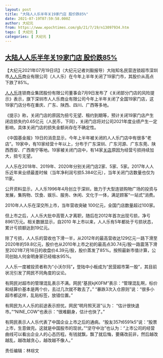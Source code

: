 ```yaml
---
layout: post
title: "大陆人人乐半年关19家门店 股价跌85%"
date: 2021-07-19T07:59:58.000Z
author: 大纪元
from: https://www.epochtimes.com/gb/21/7/19/n13097934.htm
tags: [ 大纪元 ]
categories: [ 大纪元 ]
---
```

<!--1626681598000-->
[大陆人人乐半年关19家门店 股价跌85%](https://www.epochtimes.com/gb/21/7/19/n13097934.htm)
------

<div>
<p>【大纪元2021年07月19日讯】（大纪元记者刘毅报导）大陆知名民营连锁超市深圳市<a href="https://www.epochtimes.com/gb/tag/%E4%BA%BA%E4%BA%BA%E4%B9%90.html">人人乐</a>商业有限公司（人人乐）在今年上半年关闭了19家门市，其股价从高点下跌了85%。</p><p><a href="https://www.epochtimes.com/gb/tag/%E4%BA%BA%E4%BA%BA%E4%B9%90.html">人人乐</a>连锁商业集团股份有限公司董事会7月9日发布了《关闭部分门店的风险提示》表示，旗下深圳市人人乐商业有限公司今年上半年关闭了全国19家门店，这19家门店分布在重庆、广东、陕西、四川、广西等多地。</p><p>《提示》称，关闭门店的原因为扭亏无望、租约到期等，预计关闭19家门店产生闭店损失约0.65亿元（人民币，下同），关闭门店将对公司2021年度业绩产生一定影响，具体关闭门店的损失金额尚存在不确定性。</p><p>《中国基金报》19日的消息显示，今年上半年被关闭的人人乐门店中有很多“老店”。19家中，有10家经营十年以上，分布于广东深圳、广东河源、广东东莞、陕西西安、广西南宁等地。19家被关闭门店中，有14家<a href="https://www.epochtimes.com/gb/tag/%E5%85%B3%E5%BA%97.html">关店</a>原因为经营亏损持续加大，扭亏无望。</p><p>人人乐在2018年、2019年、2020年分别关闭门店2家、5家、5家。2017年人人乐近年来业绩最差时候（当年净利润亏损5.384亿元），当年关闭门店数量也仅为11家。</p><p>公开资料显示，人人乐1996年4月创立于深圳，致力于大型连锁购物广场的投资与发展，集购物、饮食、娱乐、服务、休闲、文化于一体，满足顾客“一站式”消费。</p><p>2010年人人乐在深交所上市，当年营收突破 100亿元，全国门店数量超过100家。</p><p>但上市之后，人人乐大批中高管人才离职，随后在2012年首次出现亏损，净亏8961万元。相关数据显示，自2010 年上市以来，人人乐有5年都处于亏损状态，累计亏损额达到19亿元。</p><p>除了亏损，人人乐的营收也下滑一半，从2012年的最高营收达129亿元一路下滑至2020年的59.8亿元，股价也从2010年上市之初的最高点30.74元/股一路震荡下滑至2021年7月16日的收盘价4.39元/股，股价蒸发了85%。按照最新市值计算，公司创始人何金明身家已经缩水95%。</p><p>人人乐一度被投资者称为“小沃尔玛”<strong>，</strong>登陆中小板成为“民营超市第一股”，其目前状况引发了网民不同角度的议论。</p><p>有网民对超市的管理混乱表示不满。网民“基民kjK0FM”表示：“管理混乱啊，标价和结算价基本是两个价，去过几次就不敢去了。” “暴跌3次入仓原则”说：“很多小超市都这样，乱贴标签，放错位置。”</p><p>有网民为人人乐的前途表示担忧。网民“明月照天涯”认为： “估计很快退市。”“NINE_COW”也表示：“很难翻身，估计也快了。”</p><p>有网民表示人人乐代表了中国企业上市之后的通病。“股友357t6591k5”说：“股票上市，生意做完。这就是中国股市的现状。”“坚守中治”也认为：“上市公司的经营曲线可以看出企业人的心态历程。有钱就飘，飘了就后悔，要痛改前非，然后越改越乱，越改越贪心，越改越不像人。”</p><p>责任编辑：林琮文</p>
</div>

